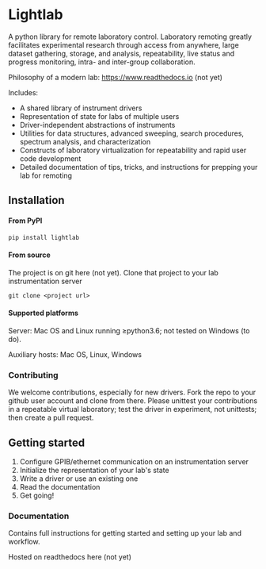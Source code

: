 # Lightlab
A python library for remote laboratory control. Laboratory remoting greatly facilitates experimental research through access from anywhere, large dataset gathering, storage, and analysis, repeatability, live status and progress monitoring, intra- and inter-group collaboration.

Philosophy of a modern lab: https://www.readthedocs.io (not yet)

Includes:
- A shared library of instrument drivers
- Representation of state for labs of multiple users
- Driver-independent abstractions of instruments
- Utilities for data structures, advanced sweeping, search procedures, spectrum analysis, and characterization
- Constructs of laboratory virtualization for repeatability and rapid user code development
- Detailed documentation of tips, tricks, and instructions for prepping your lab for remoting

## Installation
#### From PyPI

    pip install lightlab

#### From source
The project is on git here (not yet). Clone that project to your lab instrumentation server

    git clone <project url>

#### Supported platforms
Server: Mac OS and Linux running ≥python3.6; not tested on Windows (to do).

Auxiliary hosts: Mac OS, Linux, Windows

### Contributing
We welcome contributions, especially for new drivers. Fork the repo to your github user account and clone from there. Please unittest your contributions in a repeatable virtual laboratory; test the driver in experiment, not unittests; then create a pull request.

## Getting started
1. Configure GPIB/ethernet communication on an instrumentation server
2. Initialize the representation of your lab's state
3. Write a driver or use an existing one
4. Read the documentation
5. Get going!

### Documentation
Contains full instructions for getting started and setting up your lab and workflow.

Hosted on readthedocs here (not yet)
